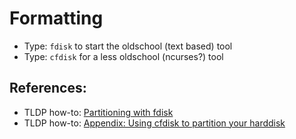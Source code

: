 # Formatting

- Type: `fdisk` to start the oldschool (text based) tool
- Type: `cfdisk` for a less oldschool (ncurses?) tool

## References:

- TLDP how-to: [Partitioning with fdisk][1]
- TLDP how-to: [Appendix: Using cfdisk to partition your harddisk][2]


<!-- REFERENCES -->
[1]:http://tldp.org/HOWTO/Partition/fdisk_partitioning.html
[2]:http://www.tldp.org/HOWTO/IBM7248-HOWTO/cfdisk.html
